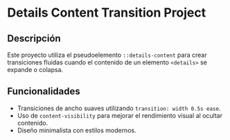 # Details Content Transition Project

## Descripción
Este proyecto utiliza el pseudoelemento `::details-content` para crear transiciones fluidas cuando el contenido de un elemento `<details>` se expande o colapsa. 

## Funcionalidades
- Transiciones de ancho suaves utilizando `transition: width 0.5s ease`.
- Uso de `content-visibility` para mejorar el rendimiento visual al ocultar contenido.
- Diseño minimalista con estilos modernos.
